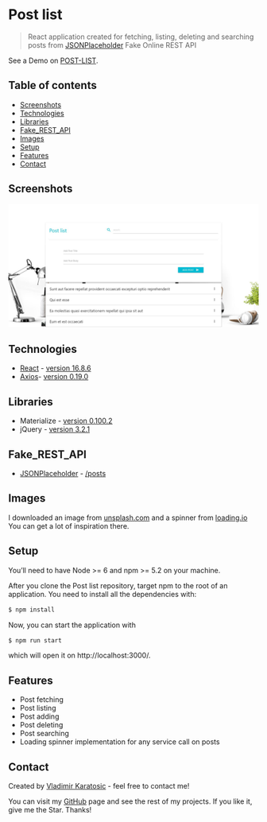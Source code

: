 # Post list
> React application created for fetching, listing, deleting and searching posts from [JSONPlaceholder] Fake Online REST API

See a Demo on [POST-LIST].

## Table of contents
* [Screenshots](#screenshots)
* [Technologies](#technologies)
* [Libraries](#libraries)
* [Fake_REST_API](#Fake_REST_API)
* [Images](#Images)
* [Setup](#setup)
* [Features](#features)
* [Contact](#contact)


## Screenshots
![Example screenshot](./src/img/Screenshot.JPG)

## Technologies
* [React] - [version 16.8.6]
* [Axios]- [version 0.19.0]

## Libraries
* Materialize - [version 0.100.2]
* jQuery - [version 3.2.1]

## Fake_REST_API
* [JSONPlaceholder] - [/posts]

## Images
I downloaded an image from [unsplash.com] and a spinner from [loading.io]
You can get a lot of inspiration there.

## Setup
You’ll need to have Node >= 6 and npm >= 5.2 on your machine. 

After you clone the Post list repository, target npm to the root of an application. You need to install all the dependencies with:

```sh
$ npm install
```
Now, you can start the application with

```sh
$ npm run start
```
which will open it on http://localhost:3000/.


## Features

* Post fetching
* Post listing
* Post adding
* Post deleting
* Post searching
* Loading spinner implementation for any service call on posts

## Contact
Created by [Vladimir Karatosic] - feel free to contact me!

You can visit my [GitHub] page and see the rest of my projects.
If you like it, give me the Star. Thanks!

[POST-LIST]:https://peaceful-everglades-34860.herokuapp.com/
[Vladimir Karatosic]:http://vladimirkaratosic.com
[GitHub]:https://github.com/VladimirKaratosic
[React]:https://reactjs.org/
[Axios]:https://www.npmjs.com/package/axios
[JSONPlaceholder]:https://jsonplaceholder.typicode.com/
[/posts]:https://jsonplaceholder.typicode.com/posts
[version 16.8.6]:https://github.com/facebook/react/blob/master/CHANGELOG.md#1680-february-6-2019
[version 0.19.0]:https://www.npmjs.com/package/axios/v/0.19.0
[version 0.100.2]:http://archives.materializecss.com/0.100.2/
[version 3.2.1]:https://code.jquery.com/jquery-3.2.1.min.js
[unsplash.com]:https://unsplash.com/
[loading.io]:https://loading.io/spinner/
